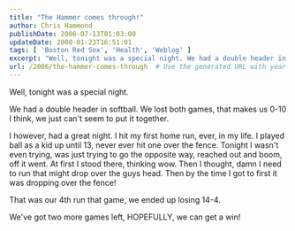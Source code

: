 ```yaml
---
title: "The Hammer comes through!"
author: Chris Hammond
publishDate: 2006-07-13T01:03:00
updateDate: 2008-01-23T16:51:01
tags: [ 'Boston Red Sox', 'Health', 'Weblog' ]
excerpt: "Well, tonight was a special night. We had a double header in softball. We lost both games, that makes us 0-10 I think, we just can't seem to put it together. I however, had a great night. I hit my first home run, ever, in my life. I played ball as a kid up until 13, never ever hit one over the fence. Tonight I wasn't even trying, was just trying to go the opposite way, reached out and boom, off it went. At first I stood there, thinking wow. Then I thought, damn I need to run that might drop over the guys head. Then by the time I got to first it was dropping over the fence! That was our 4th run that game, we ended up losing 14-4. We've got two more games left, HOPEFULLY, we can get a..."
url: /2006/the-hammer-comes-through  # Use the generated URL with year
---
```

<P>Well, tonight was a special night.</P> <P>We had a double header in softball. We lost both games, that makes us 0-10 I think, we just can't seem to put it together.</P> <P>I however, had a great night. I hit my first home run, ever, in my life. I played ball as a kid up until 13, never ever hit one over the fence. Tonight I wasn't even trying, was just trying to go the opposite way, reached out and boom, off it went. At first I stood there, thinking wow. Then I thought, damn I need to run that might drop over the guys head. Then by the time I got to first it was dropping over the fence!</P> <P>That was our 4th run that game, we ended up losing 14-4.</P> <P>We've got two more games left, HOPEFULLY, we can get a win!</P>
